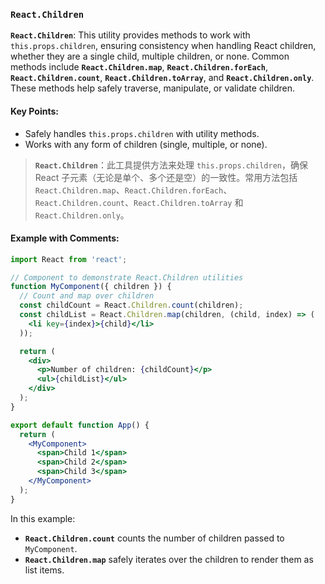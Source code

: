 ### `React.Children`

**`React.Children`**: This utility provides methods to work with `this.props.children`, ensuring consistency when handling React children, whether they are a single child, multiple children, or none. Common methods include **`React.Children.map`**, **`React.Children.forEach`**, **`React.Children.count`**, **`React.Children.toArray`**, and **`React.Children.only`**. These methods help safely traverse, manipulate, or validate children.

<audio src="..\..\mp3\__`React.Childr.mp3"></audio>

#### Key Points:
- Safely handles `this.props.children` with utility methods.
- Works with any form of children (single, multiple, or none).

> **`React.Children`**：此工具提供方法来处理 `this.props.children`，确保 React 子元素（无论是单个、多个还是空）的一致性。常用方法包括 `React.Children.map`、`React.Children.forEach`、`React.Children.count`、`React.Children.toArray` 和 `React.Children.only`。
>
> <audio src="..\..\mp3\React.Children：.mp3"></audio>

#### Example with Comments:

<audio src="..\..\mp3\这段代码展示了如何使用 Rea (32).mp3"></audio>

```jsx
import React from 'react';

// Component to demonstrate React.Children utilities
function MyComponent({ children }) {
  // Count and map over children
  const childCount = React.Children.count(children);
  const childList = React.Children.map(children, (child, index) => (
    <li key={index}>{child}</li>
  ));

  return (
    <div>
      <p>Number of children: {childCount}</p>
      <ul>{childList}</ul>
    </div>
  );
}

export default function App() {
  return (
    <MyComponent>
      <span>Child 1</span>
      <span>Child 2</span>
      <span>Child 3</span>
    </MyComponent>
  );
}
```

In this example:
- **`React.Children.count`** counts the number of children passed to `MyComponent`.
- **`React.Children.map`** safely iterates over the children to render them as list items.